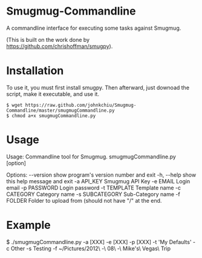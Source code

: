 Smugmug-Commandline
===================

A commandline interface for executing some tasks against Smugmug.

(This is built on the work done by https://github.com/chrishoffman/smugpy).

Installation
============
To use it, you must first install smugpy.  Then afterward, just downoad the script, make it executable, and use it.
```
$ wget https://raw.github.com/johnkchiu/Smugmug-Commandline/master/smugmugCommandline.py
$ chmod a+x smugmugCommandline.py
```

Usage
=====
Usage: 
  Commandline tool for Smugmug.
		smugmugCommandline.py [option]

Options:
  --version       show program's version number and exit
  -h, --help      show this help message and exit
  -a API_KEY      Smugmug API Key
  -e EMAIL        Login email
  -p PASSWORD     Login password
  -t TEMPLATE     Template name
  -c CATEGORY     Category name
  -s SUBCATEGORY  Sub-Category name
  -f FOLDER       Folder to upload from (should not have "/" at the end.

Example
=======
$ ./smugmugCommandline.py -a [XXX] -e [XXX] -p [XXX] -t 'My Defaults' -c Other -s Testing -f ~/Pictures/2012\ -\ 08\ -\ Mike\'s\ Vegas\ Trip